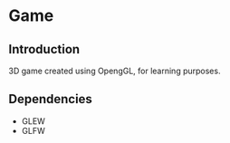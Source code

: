 # Game

## Introduction
3D game created using OpengGL, for learning purposes.

## Dependencies
- GLEW
- GLFW
